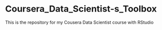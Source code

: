 # Coursera_Data_Scientist-s_Toolbox
This is the repository for my Cousera Data Scientist course with RStudio
